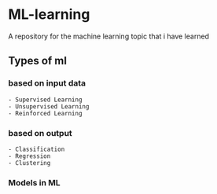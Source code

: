 # ML-learning
A repository for the machine learning topic that i have learned 

## Types of ml
  ### based on input data
    - Supervised Learning
    - Unsupervised Learning
    - Reinforced Learning

  ### based on output
    - Classification
    - Regression
    - Clustering
    
### Models in ML 

